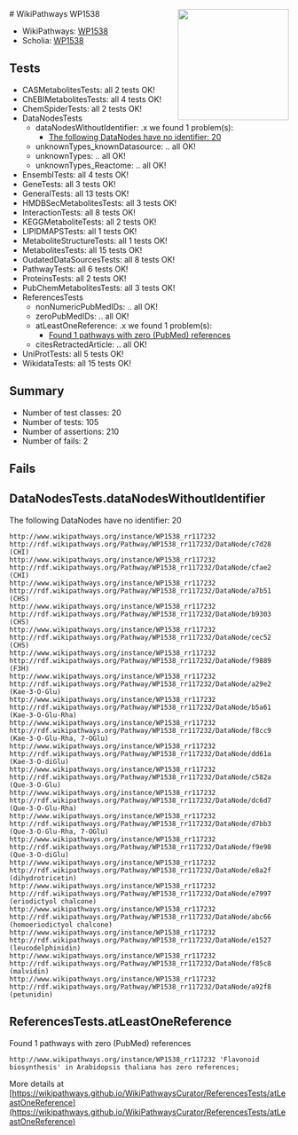 <img style="float: right; width: 200px" src="https://upload.wikimedia.org/wikipedia/commons/thumb/8/83/Wplogo_with_text_500.png/640px-Wplogo_with_text_500.png" />
# WikiPathways WP1538

* WikiPathways: [WP1538](https://new.wikipathways.org/pathways/WP1538)
* Scholia: [WP1538](https://scholia.toolforge.org/wikipathways/WP1538)
## Tests
* CASMetabolitesTests: all 2 tests OK!
* ChEBIMetabolitesTests: all 4 tests OK!
* ChemSpiderTests: all 2 tests OK!
* DataNodesTests
    * dataNodesWithoutIdentifier: .x we found 1 problem(s):
        * [The following DataNodes have no identifier: 20](#8792c4af)
    * unknownTypes_knownDatasource: .. all OK!
    * unknownTypes: .. all OK!
    * unknownTypes_Reactome: .. all OK!
* EnsemblTests: all 4 tests OK!
* GeneTests: all 3 tests OK!
* GeneralTests: all 13 tests OK!
* HMDBSecMetabolitesTests: all 3 tests OK!
* InteractionTests: all 8 tests OK!
* KEGGMetaboliteTests: all 2 tests OK!
* LIPIDMAPSTests: all 1 tests OK!
* MetaboliteStructureTests: all 1 tests OK!
* MetabolitesTests: all 15 tests OK!
* OudatedDataSourcesTests: all 8 tests OK!
* PathwayTests: all 6 tests OK!
* ProteinsTests: all 2 tests OK!
* PubChemMetabolitesTests: all 3 tests OK!
* ReferencesTests
    * nonNumericPubMedIDs: .. all OK!
    * zeroPubMedIDs: .. all OK!
    * atLeastOneReference: .x we found 1 problem(s):
        * [Found 1 pathways with zero (PubMed) references](#d0a459f0)
    * citesRetractedArticle: .. all OK!
* UniProtTests: all 5 tests OK!
* WikidataTests: all 15 tests OK!


## Summary

* Number of test classes: 20
* Number of tests: 105
* Number of assertions: 210
* Number of fails: 2

## Fails

<a name="8792c4af" />

## DataNodesTests.dataNodesWithoutIdentifier

The following DataNodes have no identifier: 20
```
http://www.wikipathways.org/instance/WP1538_rr117232 http://rdf.wikipathways.org/Pathway/WP1538_rr117232/DataNode/c7d28 (CHI)
http://www.wikipathways.org/instance/WP1538_rr117232 http://rdf.wikipathways.org/Pathway/WP1538_rr117232/DataNode/cfae2 (CHI)
http://www.wikipathways.org/instance/WP1538_rr117232 http://rdf.wikipathways.org/Pathway/WP1538_rr117232/DataNode/a7b51 (CHS)
http://www.wikipathways.org/instance/WP1538_rr117232 http://rdf.wikipathways.org/Pathway/WP1538_rr117232/DataNode/b9303 (CHS)
http://www.wikipathways.org/instance/WP1538_rr117232 http://rdf.wikipathways.org/Pathway/WP1538_rr117232/DataNode/cec52 (CHS)
http://www.wikipathways.org/instance/WP1538_rr117232 http://rdf.wikipathways.org/Pathway/WP1538_rr117232/DataNode/f9889 (F3H)
http://www.wikipathways.org/instance/WP1538_rr117232 http://rdf.wikipathways.org/Pathway/WP1538_rr117232/DataNode/a29e2 (Kae-3-O-Glu)
http://www.wikipathways.org/instance/WP1538_rr117232 http://rdf.wikipathways.org/Pathway/WP1538_rr117232/DataNode/b5a61 (Kae-3-O-Glu-Rha)
http://www.wikipathways.org/instance/WP1538_rr117232 http://rdf.wikipathways.org/Pathway/WP1538_rr117232/DataNode/f8cc9 (Kae-3-O-Glu-Rha, 7-OGlu)
http://www.wikipathways.org/instance/WP1538_rr117232 http://rdf.wikipathways.org/Pathway/WP1538_rr117232/DataNode/dd61a (Kae-3-O-diGlu)
http://www.wikipathways.org/instance/WP1538_rr117232 http://rdf.wikipathways.org/Pathway/WP1538_rr117232/DataNode/c582a (Que-3-O-Glu)
http://www.wikipathways.org/instance/WP1538_rr117232 http://rdf.wikipathways.org/Pathway/WP1538_rr117232/DataNode/dc6d7 (Que-3-O-Glu-Rha)
http://www.wikipathways.org/instance/WP1538_rr117232 http://rdf.wikipathways.org/Pathway/WP1538_rr117232/DataNode/d7bb3 (Que-3-O-Glu-Rha, 7-OGlu)
http://www.wikipathways.org/instance/WP1538_rr117232 http://rdf.wikipathways.org/Pathway/WP1538_rr117232/DataNode/f9e98 (Que-3-O-diGlu)
http://www.wikipathways.org/instance/WP1538_rr117232 http://rdf.wikipathways.org/Pathway/WP1538_rr117232/DataNode/e8a2f (dihydrotricetin)
http://www.wikipathways.org/instance/WP1538_rr117232 http://rdf.wikipathways.org/Pathway/WP1538_rr117232/DataNode/e7997 (eriodictyol chalcone)
http://www.wikipathways.org/instance/WP1538_rr117232 http://rdf.wikipathways.org/Pathway/WP1538_rr117232/DataNode/abc66 (homoeriodictyol chalcone)
http://www.wikipathways.org/instance/WP1538_rr117232 http://rdf.wikipathways.org/Pathway/WP1538_rr117232/DataNode/e1527 (leucodelphinidin)
http://www.wikipathways.org/instance/WP1538_rr117232 http://rdf.wikipathways.org/Pathway/WP1538_rr117232/DataNode/f85c8 (malvidin)
http://www.wikipathways.org/instance/WP1538_rr117232 http://rdf.wikipathways.org/Pathway/WP1538_rr117232/DataNode/a92f8 (petunidin)
```

<a name="d0a459f0" />

## ReferencesTests.atLeastOneReference

Found 1 pathways with zero (PubMed) references
```
http://www.wikipathways.org/instance/WP1538_rr117232 'Flavonoid biosynthesis' in Arabidopsis thaliana has zero references; 
```

More details at [https://wikipathways.github.io/WikiPathwaysCurator/ReferencesTests/atLeastOneReference](https://wikipathways.github.io/WikiPathwaysCurator/ReferencesTests/atLeastOneReference)

